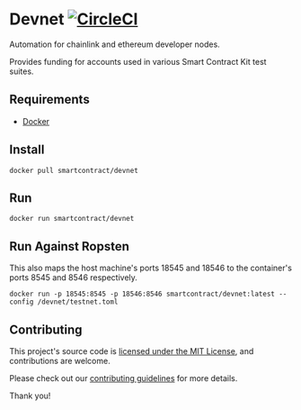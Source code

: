 # Devnet [![CircleCI](https://circleci.com/gh/smartcontractkit/devnet.svg?style=shield)](https://circleci.com/gh/smartcontractkit/devnet)

Automation for chainlink and ethereum developer nodes.

Provides funding for accounts used in various Smart Contract Kit test suites.

## Requirements

- [Docker](https://www.docker.com/)

## Install

```
docker pull smartcontract/devnet
```

## Run

```
docker run smartcontract/devnet
```

## Run Against Ropsten

This also maps the host machine's ports 18545 and 18546 to the container's ports 8545 and 8546 respectively.

```
docker run -p 18545:8545 -p 18546:8546 smartcontract/devnet:latest --config /devnet/testnet.toml
```

## Contributing

This project's source code is [licensed under the MIT License](https://github.com/smartcontractkit/chainlink/blob/master/LICENSE), and contributions are welcome.

Please check out our [contributing guidelines](./docs/CONTRIBUTING.md) for more details.

Thank you!
